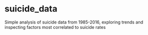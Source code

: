# suicide_data
 
Simple analysis of suicide data from 1985-2016, exploring trends and inspecting factors most correlated to suicide rates
